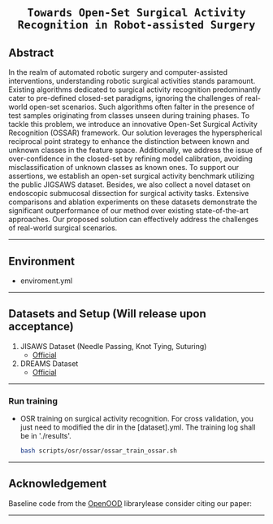 

<div align="center">

<samp>

<h2> Towards Open-Set Surgical Activity Recognition in Robot-assisted Surgery </h1>

</samp>   
    


</div>     


## Abstract
In the realm of automated robotic surgery and computer-assisted interventions, understanding robotic surgical activities stands paramount. Existing algorithms dedicated to surgical activity recognition predominantly cater to pre-defined closed-set paradigms, ignoring the challenges of real-world open-set scenarios. Such algorithms often falter in the presence of test samples originating from classes unseen during training phases. To tackle this problem, we introduce an innovative Open-Set Surgical Activity Recognition (OSSAR) framework. Our solution leverages the hyperspherical reciprocal point strategy to enhance the distinction between known and unknown classes in the feature space. Additionally, we address the issue of over-confidence in the closed-set by refining model calibration, avoiding misclassification of  unknown classes as known ones. To support our assertions, we establish an open-set surgical activity benchmark utilizing the public JIGSAWS dataset. Besides, we also collect a novel dataset on endoscopic submucosal dissection for surgical activity tasks. Extensive comparisons and ablation experiments on these datasets demonstrate the significant outperformance of our method over existing state-of-the-art approaches. Our proposed solution can effectively address the challenges of real-world surgical scenarios.


---
## Environment

- enviroment.yml

---
## Datasets and Setup (Will release upon acceptance)
1. JISAWS Dataset (Needle Passing, Knot Tying, Suturing)
    - [Official](https://cirl.lcsr.jhu.edu/research/hmm/datasets/jigsaws_release/)
2. DREAMS Dataset
    - [Official]()
---

### Run training
- OSR training on surgical activity recognition. For cross validation, you just need to modified the dir in the [dataset].yml. The training log shall be in './results'.
    ```bash
    bash scripts/osr/ossar/ossar_train_ossar.sh
    ```

---

## Acknowledgement
Baseline code from the [OpenOOD](https://github.com/Jingkang50/OpenOOD) librarylease consider citing our paper:

---
